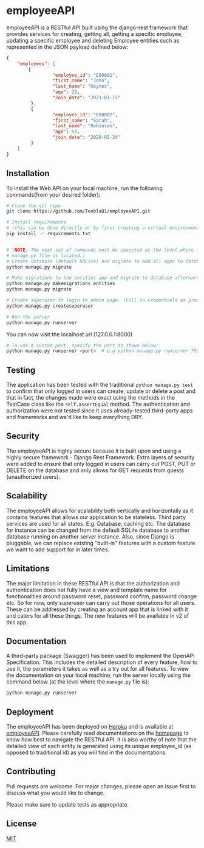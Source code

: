 # employeeAPI

employeeAPI is a RESTful API built using the django-rest framework that provides services for creating, getting all, getting a specific
employee, updating a specific employee and deleting Employee entities such as represented in the JSON payload defined below:
```JSON
{
    "employees": [
        {
                 "employee_id": "E00001",
                 "first_name": "John",
                 "last_name": "Keynes",
                 "age": 29,
                 "Join_date": "2021-01-15"
         },
         {
                 "employee_id": "E00002",
                 "first_name": "Sarah",
                 "last_name": "Robinson",
                 "age": 54,
                 "join_date": "2020-05-24"
         }
    ]
}
```
## Installation

To install the Web API on your local machine, run the following commands(from your desired folder):
```bash
# Clone the git repo
git clone https://github.com/TeeblaQ1/employeeAPI.git

# Install requirements 
# (this can be done directly or by first creating a virtual environment)
pip install -r requirements.txt


# (NOTE: The next set of commands must be executed at the level where the \
# manage.py file is located.)
# Create database (default SQLite) and migrate to add all apps to database
python manage.py migrate

# Make migrations to the entities app and migrate to database afterwards
python manage.py makemigrations entities
python manage.py migrate

# Create superuser to login to admin page. (Fill in credentials as prompted)
python manage.py createsuperuser

# Run the server
python manage.py runserver
```
You can now visit the localhost url (127.0.0.1:8000)

```bash
# To use a custom port, specify the port as shown below:
python manage.py runserver <port>  # e.g python manage.py runserver 7500
```

## Testing

The application has been tested with the traditional ```python manage.py test``` to confirm that only logged in users can create, update or delete a post and that in fact, the changes made were exact using the methods in the TestCase class like the ```self.assertEqual``` method. 
The authentication and authorization were not tested since it uses already-tested third-party apps and frameworks and we'd like to keep everything DRY.

## Security

The employeeAPI is highly secure because it is built upon and using a highly secure framework - Django Rest Framework. Extra layers of security were added to ensure that only logged in users can carry out POST, PUT or DELETE on the database and only allows for GET requests from guests (unauthorized users).

## Scalability

The employeeAPI allows for scalability both vertically and horizontally as it contains features that allows our application to be stateless. Third party services are used for all states. E.g. Database, caching etc. The database for instance can be changed from the default SQLite database to another database running on another server instance.  Also, since Django is pluggable, we can replace existing "built-in" features with a custom feature we want to add support for in later times.

## Limitations

The major limitation in these RESTful API is that the authorization and authentication does not fully have a view and template name for functionalities around password reset, password confirm, password change etc. So for now, only superuser can carry out those operations for all users. These can be addressed by creating an account app that is linked with it and caters for all these things. The new features will be available in v2 of this app.

## Documentation

A third-party package (Swagger) has been used to implement the OpenAPI Specification. This includes the detailed description of every feature, how to use it, the parameters it takes as well as a try out for all features. To view the documentation on your local machine, run the server locally using the command below (at the level where the ```manage.py``` file is):
```bash
python manage.py runserver
```

## Deployment

The employeeAPI has been deployed on [Heroku](https://heroku.com) and is available at [employeeAPI](https://employeewebapi.herokuapp.com/).
Please carefully read documentations on the [homepage](https://employeewebapi.herokuapp.com/) to know how best to navigate the RESTful API.
It is also worthy of note that the detailed view of each entity is generated using its unique employee_id (as opposed to traditional id) as you will find in the documentations.

## Contributing
Pull requests are welcome. For major changes, please open an issue first to discuss what you would like to change.

Please make sure to update tests as appropriate.

## License
[MIT](https://choosealicense.com/licenses/mit/)
